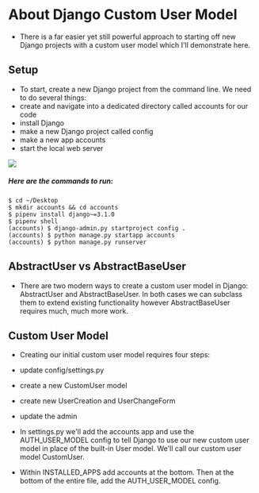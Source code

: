 # About Django Custom User Model
- There is a far easier yet still powerful approach to starting off new Django projects with a custom user model which I'll demonstrate here.

## Setup
- To start, create a new Django project from the command line. We need to do several things:
- create and navigate into a dedicated directory called accounts for our code
- install Django
- make a new Django project called config
- make a new app accounts
- start the local web server

![](https://learnbatta.com/assets/images/django/custom_user_model_django.png)

##### Here are the commands to run:

```
$ cd ~/Desktop
$ mkdir accounts && cd accounts
$ pipenv install django~=3.1.0
$ pipenv shell
(accounts) $ django-admin.py startproject config .
(accounts) $ python manage.py startapp accounts
(accounts) $ python manage.py runserver
```

## AbstractUser vs AbstractBaseUser
- There are two modern ways to create a custom user model in Django: AbstractUser and AbstractBaseUser. In both cases we can subclass them to extend existing functionality however AbstractBaseUser requires much, much more work.

## Custom User Model
- Creating our initial custom user model requires four steps:

- update config/settings.py
- create a new CustomUser model
- create new UserCreation and UserChangeForm
- update the admin
- In settings.py we'll add the accounts app and use the AUTH_USER_MODEL config to tell Django to use our new custom user model in place of the built-in User model. We'll call     our custom user model CustomUser.

- Within INSTALLED_APPS add accounts at the bottom. Then at the bottom of the entire file, add the AUTH_USER_MODEL config.

